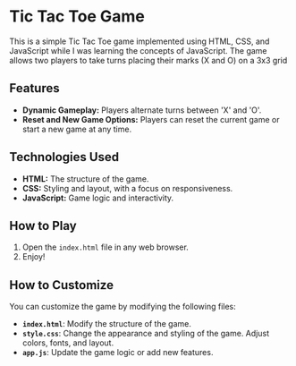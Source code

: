 # Tic Tac Toe Game

This is a simple  Tic Tac Toe game implemented using HTML, CSS, and JavaScript while I was learning the concepts of JavaScript. The game allows two players to take turns placing their marks (X and O) on a 3x3 grid

## Features

- **Dynamic Gameplay:** Players alternate turns between 'X' and 'O'.
- **Reset and New Game Options:** Players can reset the current game or start a new game at any time.

## Technologies Used

- **HTML:** The structure of the game.
- **CSS:** Styling and layout, with a focus on responsiveness.
- **JavaScript:** Game logic and interactivity.

## How to Play

1. Open the `index.html` file in any web browser.
2. Enjoy!

## How to Customize

You can customize the game by modifying the following files:

- **`index.html`**: Modify the structure of the game.
- **`style.css`**: Change the appearance and styling of the game. Adjust colors, fonts, and layout.
- **`app.js`**: Update the game logic or add new features.

